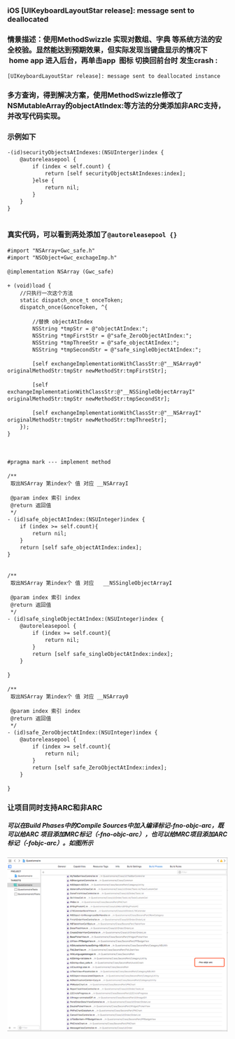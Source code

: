 ### iOS [UIKeyboardLayoutStar release]: message sent to deallocated

### 情景描述：使用MethodSwizzle 实现对数组、字典 等系统方法的安全校验。显然能达到预期效果，但实际发现当键盘显示的情况下  home app 进入后台，再单击app  图标 切换回前台时 发生crash :

```
[UIKeyboardLayoutStar release]: message sent to deallocated instance

```

### 多方查询，得到解决方案，使用MethodSwizzle修改了NSMutableArray的objectAtIndex:等方法的分类添加非ARC支持，并改写代码实现。
### 示例如下
```
-(id)securityObjectsAtIndexes:(NSUInterger)index {
    @autoreleasepool {
        if (index < self.count) {
            return [self securityObjectsAtIndexes:index];
        }else {
            return nil;
        }
    }
}


```
### 真实代码，可以看到两处添加了`@autoreleasepool {}`
```
#import "NSArray+Gwc_safe.h"
#import "NSObject+Gwc_exchageImp.h"

@implementation NSArray (Gwc_safe)

+ (void)load {
    //只执行一次这个方法
    static dispatch_once_t onceToken;
    dispatch_once(&onceToken, ^{
        
        //替换 objectAtIndex
        NSString *tmpStr = @"objectAtIndex:";
        NSString *tmpFirstStr = @"safe_ZeroObjectAtIndex:";
        NSString *tmpThreeStr = @"safe_objectAtIndex:";
        NSString *tmpSecondStr = @"safe_singleObjectAtIndex:";
        
        [self exchangeImplementationWithClassStr:@"__NSArray0" originalMethodStr:tmpStr newMethodStr:tmpFirstStr];
        
        [self exchangeImplementationWithClassStr:@"__NSSingleObjectArrayI" originalMethodStr:tmpStr newMethodStr:tmpSecondStr];
        
        [self exchangeImplementationWithClassStr:@"__NSArrayI" originalMethodStr:tmpStr newMethodStr:tmpThreeStr];
    });
}



#pragma mark --- implement method

/**
 取出NSArray 第index个 值 对应 __NSArrayI
 
 @param index 索引 index
 @return 返回值
 */
- (id)safe_objectAtIndex:(NSUInteger)index {
    if (index >= self.count){
        return nil;
    }
    return [self safe_objectAtIndex:index];
}


/**
 取出NSArray 第index个 值 对应   __NSSingleObjectArrayI
 
 @param index 索引 index
 @return 返回值
 */
- (id)safe_singleObjectAtIndex:(NSUInteger)index {
    @autoreleasepool {
        if (index >= self.count){
            return nil;
        }
        return [self safe_singleObjectAtIndex:index];
    }
    
}

/**
 取出NSArray 第index个 值 对应 __NSArray0
 
 @param index 索引 index
 @return 返回值
 */
- (id)safe_ZeroObjectAtIndex:(NSUInteger)index {
    @autoreleasepool {
        if (index >= self.count){
            return nil;
        }
        return [self safe_ZeroObjectAtIndex:index];
    }
    
}
```
### 让项目同时支持ARC和非ARC
##### 可以在Build Phases中的Compile Sources中加入编译标记-fno-objc-arc，既可以给ARC 项目添加MRC标记（-fno-objc-arc），也可以给MRC项目添加ARC标记（-fobjc-arc）。如图所示
![](https://raw.githubusercontent.com/we11cheng/picBed/master/20190403131418.jpg)
